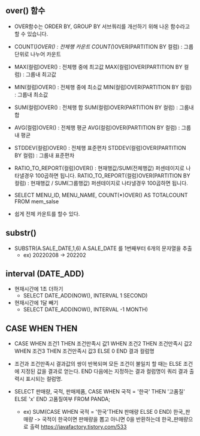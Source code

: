 ## over() 함수
  - OVER함수는 ORDER BY, GROUP BY 서브쿼리를 개선하기 위해 나온 함수라고 할 수 있습니다.
  - COUNT(*)OVER() : 전체행 카운트
    COUNT(*)OVER(PARTITION BY 컬럼) : 그룹단위로 나누어 카운트

  - MAX(컬럼)OVER() : 전체행 중에 최고값
    MAX(컬럼)OVER(PARTITION BY 컬럼) : 그룹내 최고값

  - MIN(컬럼)OVER() : 전체행 중에 최소값
    MIN(컬럼)OVER(PARTITION BY 컬럼) : 그룹내 최소값

  - SUM(컬럼)OVER() : 전체행 합
    SUM(컬럼)OVER(PARTITION BY 컬럼) : 그룹내 합

  - AVG(컬럼)OVER() : 전체행 평균
    AVG(컬럼)OVER(PARTITION BY 컬럼) : 그룹내 평균

  - STDDEV(컬럼)OVER() : 전체행 표준편차
    STDDEV(컬럼)OVER(PARTITION BY 컬럼) : 그룹내 표준편차

  - RATIO_TO_REPORT(컬럼)OVER() : 현재행값/SUM(전체행값) 퍼센테이지로 나타낼경우 100곱하면 됩니다.
    RATIO_TO_REPORT(컬럼)OVER(PARTITION BY 컬럼) : 현재행값 / SUM(그룹행값) 퍼센테이지로 나타낼경우 100곱하면 됩니다.
    
  - SELECT MENU_ID, MENU_NAME, COUNT(*)OVER() AS TOTALCOUNT FROM mem_salse
  - 쉽게 전체 카운트를 할수 있다.

## substr()
  - SUBSTR(A.SALE_DATE,1,6) A.SALE_DATE 를 1번째부터 6개의 문자열을 추출
    - ex) 20220208 -> 202202


## interval (DATE_ADD)
  - 현재시간에 1초 더하기
    - SELECT DATE_ADD(NOW(), INTERVAL 1 SECOND)
  - 현재시간에 1달 빼기
    - SELECT DATE_ADD(NOW(), INTERVAL -1 MONTH)

## CASE WHEN THEN 
  - CASE WHEN 조건1 THEN 조건만족시 값1
         WHEN 조건2 THEN 조건만족시 값2
         WHEN 조건3 THEN 조건만족시 값3
         ELSE 0
    END 결과 컬럼명
    
  - 조건과 조건만족시 결과값의 쌍이 반복되며 모든 조건이 불일치 할 때는 ELSE 조건에 지정된 값을 결과로 얻는다. END 다음에는 지정하는 결과 컬럼명이 쿼리 결과 출력시 표시되는 컬럼명.
  - SELECT 판매량, 국적, 판매제품, CASE WHEN 국적 = '한국' THEN '고품질' ELSE 'x' END 고품질여부 FROM PANDA;
    - ex) SUM(CASE WHEN 국적 = '한국'THEN 판매량 ELSE 0 END) 한국_판매량
      ->  국적이 한국이면 판매량을 뽑고 아니면 0을 반환하는데 한국_판매량으로 출력
      https://javafactory.tistory.com/533 
    

